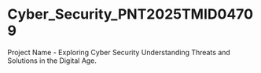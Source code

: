 # Cyber_Security_PNT2025TMID04709
Project Name - Exploring Cyber Security Understanding Threats and Solutions in the Digital Age.
